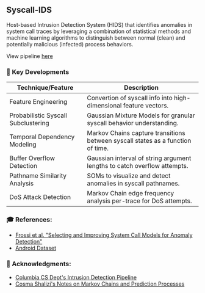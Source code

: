 ## Syscall-IDS

Host-based Intrusion Detection System (HIDS) that identifies anomalies in system call traces by leveraging a combination of statistical methods and machine learning algorithms to distinguish between normal (clean) and potentially malicious (infected) process behaviors.

View pipeline [here](https://github.com/Vismay-dev/SysCall-IDS/blob/main/notebooks/subcom_pipeline.ipynb)

### 🌟 Key Developments

| Technique/Feature                   | Description                                                                     |
|-------------------------------------|---------------------------------------------------------------------------------|
| Feature Engineering                 | Convertion of syscall info into high-dimensional feature vectors.               |
| Probabilistic Syscall Subclustering | Gaussian Mixture Models for granular syscall behavior understanding.                    |
| Temporal Dependency Modeling        | Markov Chains capture transitions between syscall states as a function of time. |
| Buffer Overflow Detection           | Gaussian interval of string argument lengths to catch overflow attempts.        |
| Pathname Similarity Analysis        | SOMs to visualize and detect anomalies in syscall pathnames.                    |
| DoS Attack Detection                | Markov Chain edge frequency analysis per-trace for DoS attempts.                |
### 🎓 References:

- [Frossi et al. "Selecting and Improving System Call Models for
Anomaly Detection"](https://maggi.cc/publication/frossi_hybridsyscalls_2009/frossi_hybridsyscalls_2009.pdf)
- [Android Dataset](https://ieeexplore.ieee.org/document/9796248)

### 🙏 Acknowledgments:
- [Columbia CS Dept's Intrusion Detection Pipeline](http://ids.cs.columbia.edu/sites/default/files/smt-syscall-discex01.pdf)
- [Cosma Shalizi's Notes on Markov Chains and Prediction Processes](http://bactra.org/notebooks/prediction-process.html)
